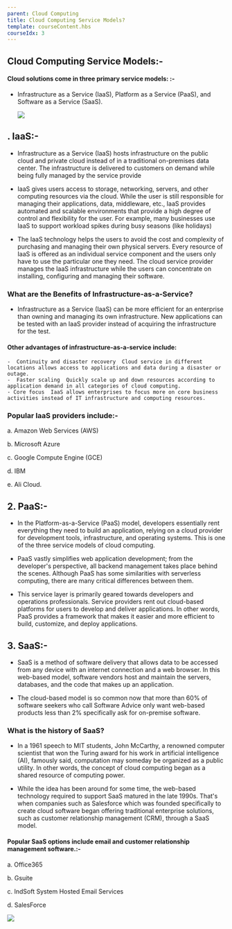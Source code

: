 ```yaml
---
parent: Cloud Computing
title: Cloud Computing Service Models?
template: courseContent.hbs
courseIdx: 3
---
```


## Cloud Computing Service Models:-

#### Cloud solutions come in three primary service models: :-

- Infrastructure as a Service (IaaS), Platform as a Service (PaaS), and Software as a Service (SaaS).

    ![](https://uat.blockdegree.org/img/cloud-computing-imges/cloud_computing-services-models.png)

## . IaaS:-

- Infrastructure as a Service (IaaS) hosts infrastructure on the public cloud and private cloud instead of in a traditional on-premises data center. The infrastructure is delivered to customers on demand while being fully managed by the service provide
 - IaaS gives users access to storage, networking, servers, and other computing resources via the cloud. While the user is still responsible for managing their applications, data, middleware, etc., IaaS provides automated and scalable environments that provide a high degree of control and flexibility for the user. For example, many businesses use IaaS to support workload spikes during busy seasons (like holidays)
 
 - The IaaS technology helps the users to avoid the cost and complexity of purchasing and managing their own physical servers. Every resource of IaaS is offered as an individual service component and the users only have to use the particular one they need. The cloud service provider manages the IaaS infrastructure while the users can concentrate on installing, configuring and managing their software.
 
 ### What are the Benefits of Infrastructure-as-a-Service?
 
 - Infrastructure as a Service (IaaS) can be more efficient for an enterprise than owning and managing its own infrastructure. New applications can be tested with an IaaS provider instead of acquiring the infrastructure for the test.

#### Other advantages of infrastructure-as-a-service include:

    -  Continuity and disaster recovery  Cloud service in different locations allows access to applications and data during a disaster or outage.
    -  Faster scaling  Quickly scale up and down resources according to application demand in all categories of cloud computing.
    - Core focus  IaaS allows enterprises to focus more on core business activities instead of IT infrastructure and computing resources.

 
### Popular IaaS providers include:-
a. Amazon Web Services (AWS)

b. Microsoft Azure

c. Google Compute Engine (GCE)

d. IBM

e. Ali Cloud.

## 2. PaaS:-

- In the Platform-as-a-Service (PaaS) model, developers essentially rent everything they need to build an application, relying on a cloud provider for development tools, infrastructure, and operating systems. This is one of the three service models of cloud computing. 

- PaaS vastly simplifies web application development; from the developer's perspective, all backend management takes place behind the scenes. Although PaaS has some similarities with serverless computing, there are many critical differences between them.

- This service layer is primarily geared towards developers and operations professionals. Service providers rent out cloud-based platforms for users to develop and deliver applications. In other words, PaaS provides a framework that makes it easier and more efficient to build, customize, and deploy applications.

## 3. SaaS:-

- SaaS is a method of software delivery that allows data to be accessed from any device with an internet connection and a web browser. In this web-based model, software vendors host and maintain the servers, databases, and the code that makes up an application.

- The cloud-based model is so common now that more than 60% of software seekers who call Software Advice only want web-based products less than 2% specifically ask for on-premise software.

### What is the history of SaaS?
- In a 1961 speech to MIT students, John McCarthy, a renowned computer scientist that won the Turing award for his work in artificial intelligence (AI), famously said, computation may someday be organized as a public utility. In other words, the concept of cloud computing began as a shared resource of computing power.

- While the idea has been around for some time, the web-based technology required to support SaaS matured in the late 1990s. That's when companies such as Salesforce which was founded specifically to create cloud software began offering traditional enterprise solutions, such as customer relationship management (CRM), through a SaaS model.

#### Popular SaaS options include email and customer relationship management software.:- 

a. Office365

b. Gsuite

c. IndSoft System Hosted Email Services

d. SalesForce

![](https://uat.blockdegree.org/img/cloud-computing-imges/cloud-control.png)


